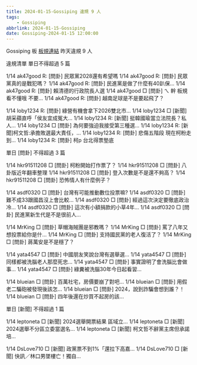 ```yaml
---
title: 2024-01-15-Gossiping 違規 9 人
tags:
    - Gossiping
abbrlink: 2024-01-15-Gossiping
date: Gossiping-2024-01-15 12:00:00
---
```

Gossiping 板 [板規連結](https://www.ptt.cc/bbs/Gossiping/M.1637425085.A.07D.html)
昨天違規 9 人
<!-- more -->

違規清單
單日不得超過 5 篇

1/14 ak47good R: [問卦] 民眾黨2028還有希望嗎
1/14 ak47good R: [問卦] 民眾黨真的是戰犯嗎？
1/14 ak47good R: [問卦] 民進黨是做了什麼有40趴保…
1/14 ak47good R: [問卦] 賴清德的行政院長人選
1/14 ak47good □ [問卦] ㄟ 幹 板規看不懂哦 不要…
1/14 ak47good R: [問卦] 越南足球是不是要起飛了？

1/14 loby1234 R: [問卦] 綠營有機會拿下2026雙北市…
1/14 loby1234 □ [新聞] 胡采蘋直呼「侯友宜成冤大…
1/14 loby1234 R: [新聞] 挺韓國瑜當立法院長？私人…
1/14 loby1234 □ [問卦] 為何要強迫我接受第三種選…
1/14 loby1234 R: [新聞]柯文哲:承擔敗選最大責任，…
1/14 loby1234 R: [問卦] 悲傷五階段 現在柯粉走到…
1/14 loby1234 R: [問卦] 柯p 台北得票墊底

單日 [問卦] 不得超過 3 篇

1/14 hkr91511208 □ [問卦] 柯粉開始打作票了？
1/14 hkr91511208 □ [問卦] 八卦版近年翻車整理
1/14 hkr91511208 □ [問卦] 登入次數是不是還不夠高？
1/14 hkr91511208 □ [問卦] 恐怖情人有什麼例子？

1/14 asdf0320 □ [問卦] 台灣有可能推動數位投票嘛?
1/14 asdf0320 □ [問卦] 難不成33跟國昌沒上會比較…
1/14 asdf0320 □ [問卦] 經過這次決定要徹底政治冷…
1/14 asdf0320 □ [問卦] 這次有小額捐款的小草4年…
1/14 asdf0320 □ [問卦] 民進黨新生代是不是很前人…

1/14 MrKing □ [問卦] 草帽海賊團是邪教嗎？
1/14 MrKing □ [問卦] 罵了八年又想投票給你是什…
1/14 MrKing □ [問卦] 支持國民黨的老人復活了？
1/14 MrKing □ [問卦] 蔣萬安是不是穩了？

1/14 yata4547 □ [問卦] 中國朋友笑說台灣有選舉選…
1/14 yata4547 □ [問卦] 同樣都被洗腦老人那麼死忠…
1/14 yata4547 □ [問卦] 事實證明了會洗腦比會做事…
1/14 yata4547 □ [問卦] 綠糞被洗腦30年今日起看習…

1/14 blueian □ [問卦] 百萬社宅，房價要崩了對吧…
1/14 blueian □ [問卦] 用假老二騙砲被發現後該怎…
1/14 blueian □ [問卦] 2024，說到詐騙會想到誰？！
1/14 blueian □ [問卦] 四年後還在炒買不起房的該…

單日 [新聞] 不得超過 1 篇

1/14 leptoneta □ [新聞] 2024選舉開票結果 區域立…
1/14 leptoneta □ [新聞] 2024選舉不分區立委當選名…
1/14 leptoneta □ [新聞] 柯文哲不辭黨主席但承諾培…

1/14 DsLove710 □ [新聞] 政黨票不到1%「還拉下高嘉…
1/14 DsLove710 □ [新聞] 快訊／林口男墜樓亡！獨自…